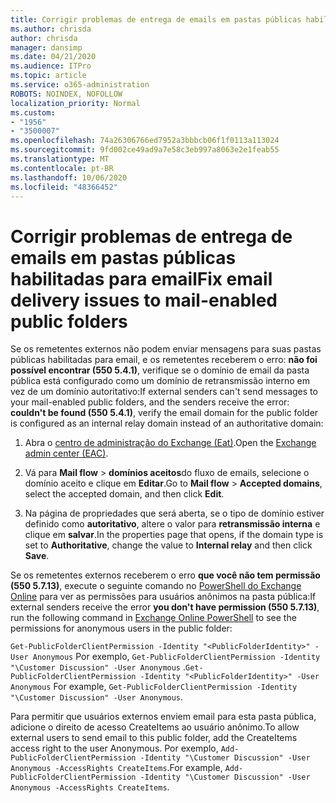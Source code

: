 ```yaml
---
title: Corrigir problemas de entrega de emails em pastas públicas habilitadas para email
ms.author: chrisda
author: chrisda
manager: dansimp
ms.date: 04/21/2020
ms.audience: ITPro
ms.topic: article
ms.service: o365-administration
ROBOTS: NOINDEX, NOFOLLOW
localization_priority: Normal
ms.custom:
- "1956"
- "3500007"
ms.openlocfilehash: 74a26306766ed7952a3bbbcb06f1f0113a113024
ms.sourcegitcommit: 9fd002ce49ad9a7e58c3eb997a8063e2e1feab55
ms.translationtype: MT
ms.contentlocale: pt-BR
ms.lasthandoff: 10/06/2020
ms.locfileid: "48366452"
---
```

# <a name="fix-email-delivery-issues-to-mail-enabled-public-folders"></a><span data-ttu-id="c8d0e-102">Corrigir problemas de entrega de emails em pastas públicas habilitadas para email</span><span class="sxs-lookup"><span data-stu-id="c8d0e-102">Fix email delivery issues to mail-enabled public folders</span></span>

<span data-ttu-id="c8d0e-103">Se os remetentes externos não podem enviar mensagens para suas pastas públicas habilitadas para email, e os remetentes receberem o erro: **não foi possível encontrar (550 5.4.1)**, verifique se o domínio de email da pasta pública está configurado como um domínio de retransmissão interno em vez de um domínio autoritativo:</span><span class="sxs-lookup"><span data-stu-id="c8d0e-103">If external senders can't send messages to your mail-enabled public folders, and the senders receive the error: **couldn't be found (550 5.4.1)**, verify the email domain for the public folder is configured as an internal relay domain instead of an authoritative domain:</span></span>

1. <span data-ttu-id="c8d0e-104">Abra o [centro de administração do Exchange (Eat)](https://docs.microsoft.com/Exchange/exchange-admin-center).</span><span class="sxs-lookup"><span data-stu-id="c8d0e-104">Open the [Exchange admin center (EAC)](https://docs.microsoft.com/Exchange/exchange-admin-center).</span></span>

2. <span data-ttu-id="c8d0e-105">Vá para **Mail flow** \> **domínios aceitos**do fluxo de emails, selecione o domínio aceito e clique em **Editar**.</span><span class="sxs-lookup"><span data-stu-id="c8d0e-105">Go to **Mail flow** \> **Accepted domains**, select the accepted domain, and then click **Edit**.</span></span>

3. <span data-ttu-id="c8d0e-106">Na página de propriedades que será aberta, se o tipo de domínio estiver definido como **autoritativo**, altere o valor para **retransmissão interna** e clique em **salvar**.</span><span class="sxs-lookup"><span data-stu-id="c8d0e-106">In the properties page that opens, if the domain type is set to **Authoritative**, change the value to **Internal relay** and then click **Save**.</span></span>

<span data-ttu-id="c8d0e-107">Se os remetentes externos receberem o erro **que você não tem permissão (550 5.7.13)**, execute o seguinte comando no [PowerShell do Exchange Online](https://docs.microsoft.com/powershell/exchange/exchange-online/connect-to-exchange-online-powershell/connect-to-exchange-online-powershell) para ver as permissões para usuários anônimos na pasta pública:</span><span class="sxs-lookup"><span data-stu-id="c8d0e-107">If external senders receive the error **you don't have permission (550 5.7.13)**, run the following command in [Exchange Online PowerShell](https://docs.microsoft.com/powershell/exchange/exchange-online/connect-to-exchange-online-powershell/connect-to-exchange-online-powershell) to see the permissions for anonymous users in the public folder:</span></span>

<span data-ttu-id="c8d0e-108">`Get-PublicFolderClientPermission -Identity "<PublicFolderIdentity>" -User Anonymous` Por exemplo, `Get-PublicFolderClientPermission -Identity "\Customer Discussion" -User Anonymous` .</span><span class="sxs-lookup"><span data-stu-id="c8d0e-108">`Get-PublicFolderClientPermission -Identity "<PublicFolderIdentity>" -User Anonymous` For example, `Get-PublicFolderClientPermission -Identity "\Customer Discussion" -User Anonymous`.</span></span>

<span data-ttu-id="c8d0e-109">Para permitir que usuários externos enviem email para esta pasta pública, adicione o direito de acesso CreateItems ao usuário anônimo.</span><span class="sxs-lookup"><span data-stu-id="c8d0e-109">To allow external users to send email to this public folder, add the CreateItems access right to the user Anonymous.</span></span> <span data-ttu-id="c8d0e-110">Por exemplo, `Add-PublicFolderClientPermission -Identity "\Customer Discussion" -User Anonymous -AccessRights CreateItems`.</span><span class="sxs-lookup"><span data-stu-id="c8d0e-110">For example, `Add-PublicFolderClientPermission -Identity "\Customer Discussion" -User Anonymous -AccessRights CreateItems`.</span></span>
